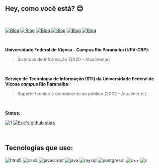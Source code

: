 ## Hey, como você está? 😊
</br>

[![Blog](https://img.shields.io/badge/Gmail-D14836?style=for-the-badge&logo=gmail&logoColor=white)](mailto:eric.botelho@ufv.br)
[![Blog](https://img.shields.io/badge/Microsoft_Outlook-0078D4?style=for-the-badge&logo=microsoft-outlook&logoColor=white
)](mailto:eric_lamounier@outlook.com)
[![Blog](https://img.shields.io/badge/Signal-%23039BE5.svg?&style=for-the-badge&logo=Signal&logoColor=white)](https://t.me/elamounier)
[![Blog](https://img.shields.io/badge/WhatsApp-25D366?style=for-the-badge&logo=whatsapp&logoColor=white)](https://wa.me/)
[![Blog](https://img.shields.io/badge/Instagram-E4405F?style=for-the-badge&logo=instagram&logoColor=white)](https://instagram.com/eric.lamounier)
[![Blog](https://img.shields.io/badge/LinkedIn-0077B5?style=for-the-badge&logo=linkedin&logoColor=white)](https://www.linkedin.com/in/eric-lamounier/)

</br>

**Universidade Federal de Viçosa - Campus Rio Paranaíba (UFV-CRP)**:
> Sistemas de Informação (2020 - Atualmente)

</br>

**Serviço de Tecnologia de Informação (STI) da Universidade Federal de Viçosa ***campus*** Rio Paranaíba**:
> Suporte técnico e atendimento ao público (2022 - Atualmente)

</br>

**Status**:

![1](https://github-readme-stats.vercel.app/api/top-langs/?username=EricLamounier&theme=radical) [![Eric's github stats](https://github-readme-stats.vercel.app/api?username=EricLamounier&theme=radical)](https://github.com/EricLamounier/github-readme-stats)

</br>

## Tecnologias que uso:


<div style="display: inline-block">
    <img alt="html5" align="center" src="https://img.shields.io/badge/HTML5-E34F26?style=for-the-badge&logo=html5&logoColor=white"><!--html5-->
    <img alt="css3" align="center" src="https://img.shields.io/badge/CSS3-1572B6?style=for-the-badge&logo=css3&logoColor=white"><!--css3-->
    <img alt="javascript" align="center" src="https://img.shields.io/badge/JavaScript-F7DF1E?style=for-the-badge&logo=javascript&logoColor=black"><!--javadcript-->
    <img alt="java" align="center" src="https://img.shields.io/badge/Java-ED8B00?style=for-the-badge&logo=java&logoColor=white"><!--java-->
    <img alt="mysql" align="center" src="https://img.shields.io/badge/MySQL-00000F?style=for-the-badge&logo=mysql&logoColor=white"><!--mysql-->
    <img alt="postgresql" align="center" src="https://img.shields.io/badge/PostgreSQL-316192?style=for-the-badge&logo=postgresql&logoColor=white"><!--postgresql-->
    <img alt="c++" align="center" src="https://img.shields.io/badge/C%2B%2B-00599C?style=for-the-badge&logo=c%2B%2B&logoColor=white"><!--c++-->
    <img alt="c" align="center" src="https://img.shields.io/badge/C-00599C?style=for-the-badge&logo=c&logoColor=white"><!--c-->
</div>
